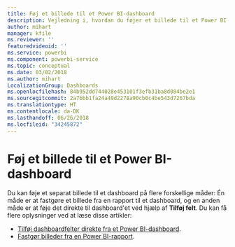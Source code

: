 ```yaml
---
title: Føj et billede til et Power BI-dashboard
description: Vejledning i, hvordan du føjer et billede til et Power BI-dashboard.
author: mihart
manager: kfile
ms.reviewer: ''
featuredvideoid: ''
ms.service: powerbi
ms.component: powerbi-service
ms.topic: conceptual
ms.date: 03/02/2018
ms.author: mihart
LocalizationGroup: Dashboards
ms.openlocfilehash: 84b952dd744028e453101f3efb31ba8d084be2e1
ms.sourcegitcommit: 2a7bbb1fa24a49d2278a90cb0c4be543d7267bda
ms.translationtype: HT
ms.contentlocale: da-DK
ms.lasthandoff: 06/26/2018
ms.locfileid: "34245872"
---
```

# <a name="add-an-image-to-a-power-bi-dashboard"></a>Føj et billede til et Power BI-dashboard
Du kan føje et separat billede til et dashboard på flere forskellige måder: Én måde er at fastgøre et billede fra en rapport til et dashboard, og en anden måde er at føje det direkte til dashboard'et ved hjælp af **Tilføj felt**.  Du kan få flere oplysninger ved at læse disse artikler:

* [Tilføj dashboardfelter direkte fra et Power BI-dashboard](service-dashboard-add-widget.md).
* [Fastgør billeder fra en Power BI-rapport](service-dashboard-pin-tile-from-report.md).


